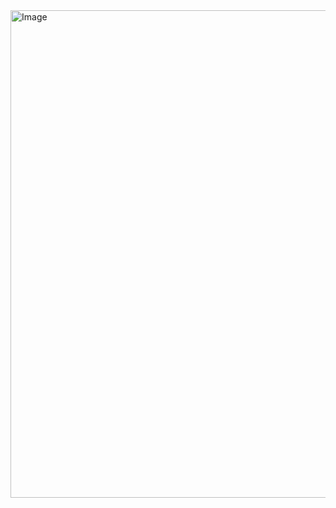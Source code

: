 <img width="994" height="780" alt="Image" src="https://github.com/user-attachments/assets/ab264813-c724-45e3-b68d-389f65885283" />